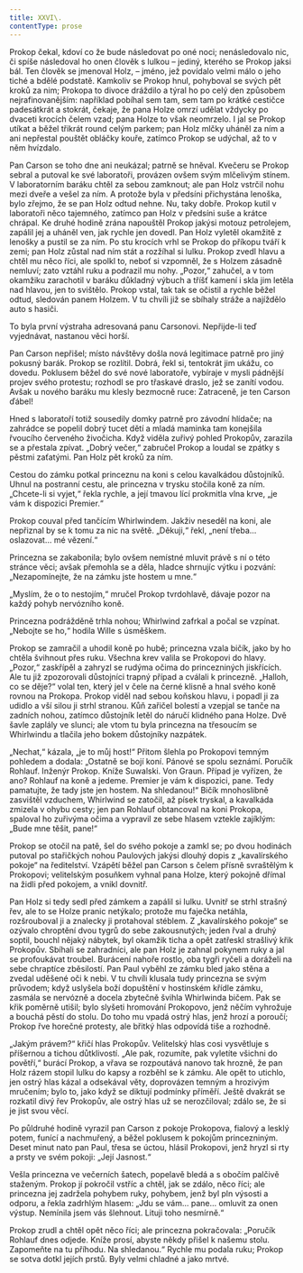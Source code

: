 ```yaml
---
title: XXVI\.
contentType: prose
---
```


<section>

Prokop čekal, kdoví co že bude následovat po oné noci; nenásledovalo nic, či spíše následoval ho onen člověk s lulkou – jediný, kterého se Prokop jaksi bál. Ten člověk se jmenoval Holz, – jméno, jež povídalo velmi málo o jeho tiché a bdělé podstatě. Kamkoliv se Prokop hnul, pohyboval se svých pět kroků za nim; Prokopa to divoce dráždilo a týral ho po celý den způsobem nejrafinovanějším: například pobíhal sem tam, sem tam po krátké cestičce padesátkrát a stokrát, čekaje, že pana Holze omrzí udělat vždycky po dvaceti krocích čelem vzad; pana Holze to však neomrzelo. I jal se Prokop utíkat a běžel třikrát round celým parkem; pan Holz mlčky uháněl za ním a ani nepřestal pouštět obláčky kouře, zatímco Prokop se udýchal, až to v něm hvízdalo.

Pan Carson se toho dne ani neukázal; patrně se hněval. Kvečeru se Prokop sebral a putoval ke své laboratoři, provázen ovšem svým mlčelivým stínem. V laboratorním baráku chtěl za sebou zamknout; ale pan Holz vstrčil nohu mezi dveře a vešel za ním. A protože byla v předsíni přichystána lenoška, bylo zřejmo, že se pan Holz odtud nehne. Nu, taky dobře. Prokop kutil v laboratoři něco tajemného, zatímco pan Holz v předsíni suše a krátce chrápal. Ke druhé hodině zrána napouštěl Prokop jakýsi motouz petrolejem, zapálil jej a uháněl ven, jak rychle jen dovedl. Pan Holz vyletěl okamžitě z lenošky a pustil se za ním. Po stu krocích vrhl se Prokop do příkopu tváří k zemi; pan Holz zůstal nad ním stát a rozžíhal si lulku. Prokop zvedl hlavu a chtěl mu něco říci, ale spolkl to, neboť si vzpomněl, že s Holzem zásadně nemluví; zato vztáhl ruku a podrazil mu nohy. „Pozor,“ zahučel, a v tom okamžiku zarachotil v baráku důkladný výbuch a tříšť kamení i skla jim letěla nad hlavou, jen to svištělo. Prokop vstal, tak tak se očistil a rychle běžel odtud, sledován panem Holzem. V tu chvíli již se sbíhaly stráže a najíždělo auto s hasiči.

To byla první výstraha adresovaná panu Carsonovi. Nepřijde-li teď vyjednávat, nastanou věci horší.

Pan Carson nepřišel; místo návštěvy došla nová legitimace patrně pro jiný pokusný barák. Prokop se rozlítil. Dobrá, řekl si, tentokrát jim ukážu, co dovedu. Poklusem běžel do své nové laboratoře, vybíraje v mysli pádnější projev svého protestu; rozhodl se pro třaskavé draslo, jež se zanítí vodou. Avšak u nového baráku mu klesly bezmocně ruce: Zatraceně, je ten Carson ďábel!

Hned s laboratoří totiž sousedily domky patrně pro závodní hlídače; na zahrádce se popelil dobrý tucet dětí a mladá maminka tam konejšila řvoucího červeného živočicha. Když viděla zuřivý pohled Prokopův, zarazila se a přestala zpívat. „Dobrý večer,“ zabručel Prokop a loudal se zpátky s pěstmi zaťatými. Pan Holz pět kroků za ním.

Cestou do zámku potkal princeznu na koni s celou kavalkádou důstojníků. Uhnul na postranní cestu, ale princezna v trysku stočila koně za ním. „Chcete-li si vyjet,“ řekla rychle, a její tmavou lící prokmitla vlna krve, „je vám k dispozici Premier.“

Prokop couval před tančícím Whirlwindem. Jakživ neseděl na koni, ale nepřiznal by se k tomu za nic na světě. „Děkuji,“ řekl, „není třeba… oslazovat… mé vězení.“

Princezna se zakabonila; bylo ovšem nemístné mluvit právě s ní o této stránce věci; avšak přemohla se a děla, hladce shrnujíc výtku i pozvání: „Nezapomínejte, že na zámku jste hostem u mne.“

„Myslím, že o to nestojím,“ mručel Prokop tvrdohlavě, dávaje pozor na každý pohyb nervózního koně.

Princezna podrážděně trhla nohou; Whirlwind zafrkal a počal se vzpínat. „Nebojte se ho,“ hodila Wille s úsměškem.

Prokop se zamračil a uhodil koně po hubě; princezna vzala bičík, jako by ho chtěla švihnout přes ruku. Všechna krev valila se Prokopovi do hlavy. „Pozor,“ zaskřípěl a zahryzl se rudýma očima do princezniných jiskřících. Ale tu již zpozorovali důstojníci trapný případ a cválali k princezně. „Halloh, co se děje?“ volal ten, který jel v čele na černé klisně a hnal svého koně rovnou na Prokopa. Prokop viděl nad sebou koňskou hlavu, i popadl ji za udidlo a vší silou ji strhl stranou. Kůň zařičel bolestí a vzepjal se tanče na zadních nohou, zatímco důstojník letěl do náručí klidného pana Holze. Dvě šavle zaplály ve slunci; ale vtom tu byla princezna na třesoucím se Whirlwindu a tlačila jeho bokem důstojníky nazpátek.

„Nechat,“ kázala, „je to můj host!“ Přitom šlehla po Prokopovi temným pohledem a dodala: „Ostatně se bojí koní. Pánové se spolu seznámí. Poručík Rohlauf. Inženýr Prokop. Kníže Suwalski. Von Graun. Případ je vyřízen, že ano? Rohlauf na koně a jedeme. Premier je vám k dispozici, pane. Tedy pamatujte, že tady jste jen hostem. Na shledanou!“ Bičík mnohoslibně zasvištěl vzduchem, Whirlwind se zatočil, až písek tryskal, a kavalkáda zmizela v ohybu cesty; jen pan Rohlauf obtancoval na koni Prokopa, spaloval ho zuřivýma očima a vypravil ze sebe hlasem vztekle zajíklým: „Bude mne těšit, pane!“

Prokop se otočil na patě, šel do svého pokoje a zamkl se; po dvou hodinách putoval po stařičkých nohou Paulových jakýsi dlouhý dopis z „kavalírského pokoje“ na ředitelství. Vzápětí běžel pan Carson s čelem přísně svraštělým k Prokopovi; velitelským posuňkem vyhnal pana Holze, který pokojně dřímal na židli před pokojem, a vnikl dovnitř.

Pan Holz si tedy sedl před zámkem a zapálil si lulku. Uvnitř se strhl strašný řev, ale to se Holze pranic netýkalo; protože mu faječka netáhla, rozšrouboval ji a znalecky ji protahoval stéblem. Z „kavalírského pokoje“ se ozývalo chroptění dvou tygrů do sebe zakousnutých; jeden řval a druhý soptil, bouchl nějaký nábytek, byl okamžik ticha a opět zatřeskl strašlivý křik Prokopův. Sbíhali se zahradníci, ale pan Holz je zahnal pokynem ruky a jal se profoukávat troubel. Burácení nahoře rostlo, oba tygři ryčeli a doráželi na sebe chraptíce zběsilostí. Pan Paul vyběhl ze zámku bled jako stěna a zvedal uděšené oči k nebi. V tu chvíli klusala tudy princezna se svým průvodem; když uslyšela boží dopuštění v hostinském křídle zámku, zasmála se nervózně a docela zbytečně švihla Whirlwinda bičem. Pak se křik poměrně utišil; bylo slyšeti hromování Prokopovo, jenž něčím vyhrožuje a bouchá pěstí do stolu. Do toho mu vpadá ostrý hlas, jenž hrozí a poroučí; Prokop řve horečné protesty, ale břitký hlas odpovídá tiše a rozhodně.

„Jakým právem?“ křičí hlas Prokopův. Velitelský hlas cosi vysvětluje s příšernou a tichou důtklivostí. „Ale pak, rozumíte, pak vyletíte všichni do povětří,“ burácí Prokop, a vřava se rozpoutává nanovo tak hrozně, že pan Holz rázem stopil lulku do kapsy a rozběhl se k zámku. Ale opět to utichlo, jen ostrý hlas kázal a odsekával věty, doprovázen temným a hrozivým mručením; bylo to, jako když se diktují podmínky příměří. Ještě dvakrát se rozkatil divý řev Prokopův, ale ostrý hlas už se nerozčiloval; zdálo se, že si je jist svou věcí.

Po půldruhé hodině vyrazil pan Carson z pokoje Prokopova, fialový a lesklý potem, funící a nachmuřený, a běžel poklusem k pokojům princezniným. Deset minut nato pan Paul, třesa se úctou, hlásil Prokopovi, jenž hryzl si rty a prsty ve svém pokoji: „Její Jasnost.“

Vešla princezna ve večerních šatech, popelavě bledá a s obočím palčivě staženým. Prokop jí pokročil vstříc a chtěl, jak se zdálo, něco říci; ale princezna jej zadržela pohybem ruky, pohybem, jenž byl pln výsosti a odporu, a řekla zadrhlým hlasem: „Jdu se vám… pane… omluvit za onen výstup. Nemínila jsem vás šlehnout. Lituji toho nesmírně.“

Prokop zrudl a chtěl opět něco říci; ale princezna pokračovala: „Poručík Rohlauf dnes odjede. Kníže prosí, abyste někdy přišel k našemu stolu. Zapomeňte na tu příhodu. Na shledanou.“ Rychle mu podala ruku; Prokop se sotva dotkl jejích prstů. Byly velmi chladné a jako mrtvé.

</section>

[^1]: Brizance (franc.) – tříštivost. _Pozn. red_.

[^2]: Ve velkém. _Pozn. red_.

[^3]: Kupředu! _Pozn. red_.

[^4]: Ulstr – těžký zimní kabát. _Pozn. red_.

[^5]: Frýzek – vlys. _Pozn. red_.

[^6]: Překlad O. Vaňorného (1921).

[^7]: Amence (lat.) – zmatenost. _Pozn. red_.

[^8]: Divinace (lat.) – tušení, předvídání. _Pozn. red_.

[^9]: Kybelé, podle řecké mytologie maloasijská „velká matka bohů“, matka veškerého života. _Pozn. red_.

[^10]: L. Buchner (1824–1899) – něm. lékař a filozof s radikálně materialistickými názory. _Pozn. red_.

[^11]: Bootes (lat.) – souhvězdí Pastýře. _Pozn. red_.

[^12]: Ženerózní /generózní (franc.) – šlechetný. _Pozn. red_.

[^13]: Očekávám tě, P. S. Pozor, K. dorazil z Hamburku… _Pozn. red_.

[^14]: Jinak na to K. přijde. _Pozn. red_.

[^15]: „Jednomu jest vznešenou, nebeskou bohyní, druhému vydatnou krávou, která mu dává mléko.“ Schillerův epigram, překlad O. Vaňorný. _Pozn. red_.

[^16]: Nauen – německé město, v němž byla r. 1906 založena nejstarší německá radiostanice. _Pozn. red._

[^17]: Makao /macao – karetní hra. _Pozn. red_.

[^18]: Aiás – hrdina Homérovy Iliady, nejvyšší a nejsilnější ze všech Achájců. _Pozn. red_.

[^19]: Laissez-passer (franc.) – propustka. _Pozn. red_.

[^20]: Chaise longue (franc.) – lehátko. _Pozn. red_.

[^21]: Želví polévka. _Pozn. red_.

[^22]: Bej / beg (tur.) – islámský panovník, později nižší hodnostář či úředník. _Pozn. red_.

[^23]: Galop (franc.) – klus. _Pozn. red_.

[^24]: Fraktura femoris (lat.) – zlomenina stehenní kosti. _Pozn. red_.

[^25]: Swedenborg, Imanuel (1688–1772) – švéd. přírodovědec, známý mj. svými teozofickými vizemi. _Pozn. red_.

[^26]: Cousine (franc.) – bratranec. _Pozn. red_.

[^27]: Můj strýc. _Pozn. red_.

[^28]: Velký umělec. _Pozn. red_.

[^29]: Učitel tance. _Pozn. red_.

[^30]: Elože (řec.) – chvalořeč, pochvala. _Pozn. red_.

[^31]: To je hloupé. _Pozn. red_.

[^32]: Kakemono (jap.) – svitkový závěsný obraz. _Pozn. red_.

[^33]: Konfinace – úřední příkaz k pobytu na určeném místě, omezení volného pohybu. _Pozn. red_.

[^34]: Inkulpace – obvinění. _Pozn. red_.

[^35]: Dernier cri (franc.) – dosl. poslední výkřik. _Pozn. red_.

[^36]: Komtur (franc.) – vyšší hodnostář rytířského řádu. _Pozn. red_.

[^37]: Dreadnought (angl.) – pův. název bitevní lodi (Ničeho se neboj), obecné označení pro takový typ lodí. _Pozn. red_.

[^38]: Velmi laskavý. _Pozn. red_.

[^39]: Bunčuk (tur.) – vojenský odznak (žerď s koňským ohonem). _Pozn. red_.

[^40]: Extra statum (lat.) – mimo stav, mimořádně. _Pozn. red_.

[^41]: Sapér (franc.) – ženista. _Pozn. red_.

[^42]: Peignoir (franc.) – župan. _Pozn. red_.

[^43]: Kontribuce – peněžní dávky vymáhané okupační mocí na obyvatelstvu obsazeného území. _Pozn. red_.

[^44]: Tastr (něm.) – tlačítko, vypínač. _Pozn. red_.

[^45]: Sláva vítězství! _Pozn. red_.

[^46]: Mitrajéza (z franc. mitrailleuse) – palná zbraň, předchůdce kulometu. _Pozn. red_.
